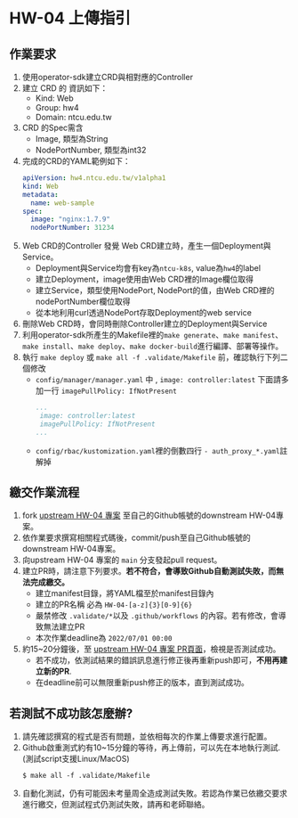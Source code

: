 #  HW-04 上傳指引


## 作業要求
1. 使用operator-sdk建立CRD與相對應的Controller
2. 建立 CRD 的 資訊如下：
   * Kind: Web
   * Group: hw4
   * Domain: ntcu.edu.tw
3. CRD 的Spec需含
   * Image, 類型為String
   * NodePortNumber, 類型為int32
4. 完成的CRD的YAML範例如下：
      ```yaml
      apiVersion: hw4.ntcu.edu.tw/v1alpha1
      kind: Web
      metadata:
        name: web-sample
      spec:
        image: "nginx:1.7.9"
        nodePortNumber: 31234
      ```
5. Web CRD的Controller 發覺 Web CRD建立時，產生一個Deployment與Service。
   * Deployment與Service均會有key為`ntcu-k8s`, value為`hw4`的label
   * 建立Deployment，image使用由Web CRD裡的Image欄位取得
   * 建立Service，類型使用NodePort, NodePort的值，由Web CRD裡的nodePortNumber欄位取得
   * 從本地利用curl透過NodePort存取Deployment的web service
6. 刪除Web CRD時，會同時刪除Controller建立的Deployment與Service
7. 利用operator-sdk所產生的Makefile裡的`make generate`、`make manifest`、`make install`、`make deploy`、`make docker-build`進行編譯、部署等操作。
8. 執行 `make deploy` 或 `make all -f .validate/Makefile` 前，確認執行下列二個修改
   * `config/manager/manager.yaml` 中 , `image: controller:latest` 下面請多加一行 `imagePullPolicy: IfNotPresent`
     ```yaml
     ...
      image: controller:latest
      imagePullPolicy: IfNotPresent
     ...
     ```
   * `config/rbac/kustomization.yaml`裡的倒數四行 `- auth_proxy_*.yaml`註解掉


## 繳交作業流程
1. fork [upstream HW-04 專案](https://github.com/ogre0403/110-2-ntcu-k8s-programing-HW-04) 至自己的Github帳號的downstream HW-04專案。
2. 依作業要求撰寫相關程式碼後，commit/push至自己Github帳號的downstream HW-04專案。
3. 向upstream HW-04 專案的 `main` 分支發起pull request。
4. 建立PR時，請注意下列要求。**若不符合，會導致Github自動測試失敗，而無法完成繳交。**
   * 建立manifest目錄，將YAML檔至於manifest目錄內
   * 建立的PR名稱 必為 `HW-04-[a-z]{3}[0-9]{6}`
   * 嚴禁修改 `.validate/*`以及 `.github/workflows` 的內容。若有修改，會導致無法建立PR
   * 本次作業deadline為 `2022/07/01 00:00`
5. 約15~20分鐘後，至 [upstream HW-04 專案 PR頁面](https://github.com/ogre0403/110-2-ntcu-k8s-programing-HW-04/pulls)，檢視是否測試成功。
   * 若不成功，依測試結果的錯誤訊息進行修正後再重新push即可，**不用再建立新的PR**.
   * 在deadline前可以無限重新push修正的版本，直到測試成功。
## 若測試不成功該怎麼辦?
1. 請先確認撰寫的程式是否有問題，並依相每次的作業上傳要求進行配置。
2. Github啟重測式約有10~15分鐘的等待，再上傳前，可以先在本地執行測試. (測試script支援Linux/MacOS)
   ```shell
   $ make all -f .validate/Makefile
   ```
3. 自動化測試，仍有可能因未考量周全造成測試失敗。若認為作業已依繳交要求進行繳交，但測試程式仍測試失敗，請再和老師聯絡。